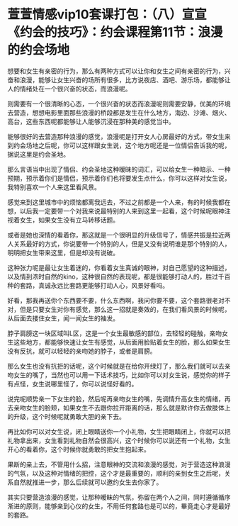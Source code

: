 # 萱萱情感vip10套课打包：（八）宣宣《约会的技巧》：约会课程第11节：浪漫的约会场地

想要和女生有亲密的行为，那么有两种方式可以让你和女生之间有亲密的行为，兴奋和浪漫，能够让女生兴奋的场所有很多，比方说夜店、酒吧、游乐场，都能够让人的情绪处在一个很兴奋的状态，而浪漫呢。

则需要有一个很清晰的心态，一个很兴奋的状态而浪漫呢则需要安静，优美的环境去营造，想想电影里面那些浪漫的桥段都是发生在什么地方，海边、沙滩、烟火、高台，这些东西呢都能够让人能够沉浸在那种美的感觉当中。

能够很好的去营造那种浪漫的感觉，浪漫呢是打开女人心房最好的方式，带女生来到约会场地之后呢，你可以这样跟女生说，这个地方呢还是一位情侣告诉我的呢，据说这里是约会圣地。

那么言语当中出现了情侣、约会圣地这种暧昧的词汇，可以给女生一种暗示、一种预期，预示着你们是情侣，预示着你们也将要发生点什么，你可以这样对女生说，我特别喜欢一个人来这里看风景。

感觉来到这里城市中的烦恼都离我远去，不过之前都是一个人来，有的时候我都在想，以后我一定要带一个对我来说最特别的人来到这里一起看，这个时候呢眼神注视着女生，如果女生没有立马转移话题。

或者是她也深情的看着你，那这就是一个很明显的升级信号了，情感共振是拉近两人关系最好的方式，你说要带一个特别的人，但是又没有说明谁是那个特别的人，明明把女生带来这里，但是却没有说破。

这种张力呢是最让女生着迷的，你看着女生真诚的眼神，对自己愿望的这种描述，以及情到浓时自然的kino，这种很自然的表现呢，都是很能够打动人的，胜过千百种的套路，真诚永远比套路更能够打动人心，风景好看吗。

好看，那我再送你个东西要不要，什么东西啊，我问你要不要，这个套路很老对不对，但是只要女生对你有感觉，那么这一招就是奏效的，在我们看风景的时候呢，从后面去搂住女生，闻一闻女生的袖发。

脖子肩膀这一块区域叫L区，这是一个女生最敏感的部位，去轻轻的碰触，亲吻女生这些地方，都能够快速让女生有感觉，从后面用脸贴着女生的脸，那么如果女生没有反抗，就可以轻轻的亲吻她的脖子，或者是肩膀。

那么女生也没有抗拒的话呢，这个时候就是在给你开绿灯了，那么我们就可以去亲吻女生的嘴了，当然也可以用一下话术技巧，比如你可以对女生说，感觉你的样子有点怪，女生说哪里怪了，你可以说怪好看的。

说完呢顺势亲一下女生的脸，然后呢再亲吻女生的嘴，先调情升高女生的情绪，再去亲吻女生的脸颊，如果女生不去跟你拉开距离的话，那么就是默许你去做肢体上的升级，这个时候呢就勇敢大胆的亲下去。

再比如你可以对女生说，闭上眼睛送你一个小礼物，女生把眼睛闭上，你就可以把礼物拿出来，女生看到礼物自然会很高兴，这个时候你可以说还有一个礼物，女生开心的看着你，这个时候你就勇敢的把女生抱起来。

果断的亲上去，不管用什么招，注意眼神的交流和浪漫的感觉，对于营造这种浪漫的气氛，以及这种对情绪的把控，这个才是最重要的，顺利的亲到女生之后呢，关系自然就推进一步，那么后续就可以邀约女生去你家了。

其实只要营造浪漫的感觉，让那种暧昧的气氛，弥留在两个人之间，同时遵循循序渐进的原则，能够亲到心仪的女生，不用任何套路也是可以的，畢竟走心才是最好的套路。

